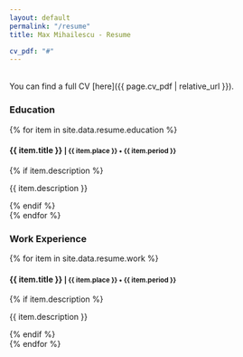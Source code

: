 ```yaml
---
layout: default
permalink: "/resume"
title: Max Mihailescu - Resume

cv_pdf: "#"
---
```

<br />
You can find a full CV [here]({{ page.cv_pdf | relative_url }}).

<section id="sec-education">
<h3 class="cv-section-header">Education</h3>

{% for item in site.data.resume.education %}
<div class="cv-entry">
    <h4 class="cv-entry-title">{{ item.title }} <small> | {{ item.place }} &bull; {{ item.period }}</small></h4>
    {% if item.description %}<p class="cv-entry-description">{{ item.description }}</p>{% endif %}
</div>
{% endfor %}

<section id="sec-education">
<h3 class="cv-section-header">Work Experience</h3>

{% for item in site.data.resume.work %}
<div class="cv-entry">
    <h4 class="cv-entry-title">{{ item.title }} <small> | {{ item.place }} &bull; {{ item.period }}</small></h4>
    {% if item.description %}<p class="cv-entry-description">{{ item.description }}</p>{% endif %}
</div>
{% endfor %}
</section>
